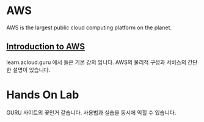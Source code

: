 # AWS 

AWS is the largest public cloud computing platform on the planet.

## [Introduction to AWS](Introduction%20to%20AWS.md)

learn.acloud.guru 에서 들은 기본 강의 입니다. AWS의 물리적 구성과 서비스의 간단한 설명이 있습니다.

# Hands On Lab

GURU 사이트의 꽃인거 같습니다. 사용법과 실습을 동시에 익힐 수 있습니다.
